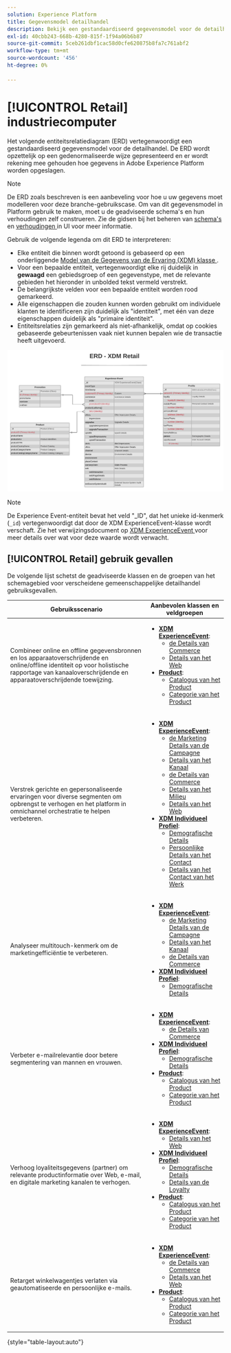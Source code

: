 ```yaml
---
solution: Experience Platform
title: Gegevensmodel detailhandel
description: Bekijk een gestandaardiseerd gegevensmodel voor de detailhandel, compatibel met het Model van de Gegevens van de Ervaring (XDM) voor gebruik in Adobe Experience Platform.
exl-id: 40cbb243-668b-4280-815f-1f94a06b6b87
source-git-commit: 5ceb261dbf1cac58d0cfe620875b8fa7c761abf2
workflow-type: tm+mt
source-wordcount: '456'
ht-degree: 0%

---
```


# [!UICONTROL Retail] industriecomputer

Het volgende entiteitsrelatiediagram (ERD) vertegenwoordigt een gestandaardiseerd gegevensmodel voor de detailhandel. De ERD wordt opzettelijk op een gedenormaliseerde wijze gepresenteerd en er wordt rekening mee gehouden hoe gegevens in Adobe Experience Platform worden opgeslagen.

>[!NOTE]
>
>De ERD zoals beschreven is een aanbeveling voor hoe u uw gegevens moet modelleren voor deze branche-gebruikscase. Om van dit gegevensmodel in Platform gebruik te maken, moet u de geadviseerde schema&#39;s en hun verhoudingen zelf construeren. Zie de gidsen bij het beheren van [ schema&#39;s ](../../ui/resources/schemas.md) en [ verhoudingen ](../../tutorials/relationship-ui.md) in UI voor meer informatie.

Gebruik de volgende legenda om dit ERD te interpreteren:

* Elke entiteit die binnen wordt getoond is gebaseerd op een onderliggende [ Model van de Gegevens van de Ervaring (XDM) klasse ](../composition.md#class).
* Voor een bepaalde entiteit, vertegenwoordigt elke rij duidelijk in **gewaagd** een gebiedsgroep of een gegevenstype, met de relevante gebieden het hieronder in unbolded tekst vermeld verstrekt.
* De belangrijkste velden voor een bepaalde entiteit worden rood gemarkeerd.
* Alle eigenschappen die zouden kunnen worden gebruikt om individuele klanten te identificeren zijn duidelijk als &quot;identiteit&quot;, met één van deze eigenschappen duidelijk als &quot;primaire identiteit&quot;.
* Entiteitsrelaties zijn gemarkeerd als niet-afhankelijk, omdat op cookies gebaseerde gebeurtenissen vaak niet kunnen bepalen wie de transactie heeft uitgevoerd.

![](../../images/industries/retail.png)

>[!NOTE]
>
>De Experience Event-entiteit bevat het veld &quot;_ID&quot;, dat het unieke id-kenmerk (`_id`) vertegenwoordigt dat door de XDM ExperienceEvent-klasse wordt verschaft. Zie het verwijzingsdocument op [ XDM ExperienceEvent ](../../classes/experienceevent.md) voor meer details over wat voor deze waarde wordt verwacht.

## [!UICONTROL Retail] gebruik gevallen

De volgende lijst schetst de geadviseerde klassen en de groepen van het schemagebied voor verscheidene gemeenschappelijke detailhandel gebruiksgevallen.

| Gebruiksscenario | Aanbevolen klassen en veldgroepen |
| --- | --- |
| Combineer online en offline gegevensbronnen en los apparaatoverschrijdende en online/offline identiteit op voor holistische rapportage van kanaaloverschrijdende en apparaatoverschrijdende toewijzing. | <ul><li>**[XDM ExperienceEvent](../../classes/experienceevent.md)**:<ul><li>[ de Details van Commerce ](../../field-groups/event/commerce-details.md)</li><li>[ Details van het Web ](../../field-groups/event/web-details.md)</li></ul></li><li>**[Product](../../classes/product.md)**:<ul><li>[ Catalogus van het Product ](../../field-groups/product/product-catalog.md)</li><li>[ Categorie van het Product ](../../field-groups/product/product-category.md)</li></ul></li></ul> |
| Verstrek gerichte en gepersonaliseerde ervaringen voor diverse segmenten om opbrengst te verhogen en het platform in omnichannel orchestratie te helpen verbeteren. | <ul><li>**[XDM ExperienceEvent](../../classes/experienceevent.md)**:<ul><li>[ de Marketing Details van de Campagne ](../../field-groups/event/campaign-marketing-details.md)</li><li>[ Details van het Kanaal ](../../field-groups/event/channel-details.md)</li><li>[ de Details van Commerce ](../../field-groups/event/commerce-details.md)</li><li>[ Details van het Milieu ](../../field-groups/event/environment-details.md)</li><li>[ Details van het Web ](../../field-groups/event/web-details.md)</li></ul></li><li>**[XDM Individueel Profiel](../../classes/individual-profile.md)**:<ul><li>[ Demografische Details ](../../field-groups/profile/demographic-details.md)</li><li>[ Persoonlijke Details van het Contact ](../../field-groups/profile/personal-contact-details.md)</li><li>[ Details van het Contact van het Werk ](../../field-groups/profile/work-contact-details.md)</li></ul></li></ul> |
| Analyseer multitouch-kenmerk om de marketingefficiëntie te verbeteren. | <ul><li>**[XDM ExperienceEvent](../../classes/experienceevent.md)**:<ul><li>[ de Marketing Details van de Campagne ](../../field-groups/event/campaign-marketing-details.md)</li><li>[ Details van het Kanaal ](../../field-groups/event/channel-details.md)</li><li>[ de Details van Commerce ](../../field-groups/event/commerce-details.md)</li></ul></li><li>**[XDM Individueel Profiel](../../classes/individual-profile.md)**:<ul><li>[ Demografische Details ](../../field-groups/profile/demographic-details.md)</li></ul></li></ul> |
| Verbeter e-mailrelevantie door betere segmentering van mannen en vrouwen. | <ul><li>**[XDM ExperienceEvent](../../classes/experienceevent.md)**:<ul><li>[ de Details van Commerce ](../../field-groups/event/commerce-details.md)</li></ul></li><li>**[XDM Individueel Profiel](../../classes/individual-profile.md)**:<ul><li>[ Demografische Details ](../../field-groups/profile/demographic-details.md)</li></ul></li><li>**[Product](../../classes/product.md)**:<ul><li>[ Catalogus van het Product ](../../field-groups/product/product-catalog.md)</li><li>[ Categorie van het Product ](../../field-groups/product/product-category.md)</li></ul></li></ul> |
| Verhoog loyaliteitsgegevens (partner) om relevante productinformatie over Web, e-mail, en digitale marketing kanalen te verhogen. | <ul><li>**[XDM ExperienceEvent](../../classes/experienceevent.md)**:<ul><li>[ Details van het Web ](../../field-groups/event/web-details.md)</li></ul></li><li>**[XDM Individueel Profiel](../../classes/individual-profile.md)**:<ul><li>[ Demografische Details ](../../field-groups/profile/demographic-details.md)</li><li>[ Details van de Loyalty ](../../field-groups/profile/loyalty-details.md)</li></ul></li><li>**[Product](../../classes/product.md)**:<ul><li>[ Catalogus van het Product ](../../field-groups/product/product-catalog.md)</li><li>[ Categorie van het Product ](../../field-groups/product/product-category.md)</li></ul></li></ul> |
| Retarget winkelwagentjes verlaten via geautomatiseerde en persoonlijke e-mails. | <ul><li>**[XDM ExperienceEvent](../../classes/experienceevent.md)**:<ul><li>[ de Details van Commerce ](../../field-groups/event/commerce-details.md)</li><li>[ Details van het Web ](../../field-groups/event/web-details.md)</li></ul></li><li>**[Product](../../classes/product.md)**:<ul><li>[ Catalogus van het Product ](../../field-groups/product/product-catalog.md)</li><li>[ Categorie van het Product ](../../field-groups/product/product-category.md)</li></ul></li></ul> |

{style="table-layout:auto"}
